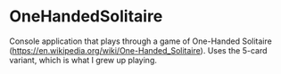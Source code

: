 # OneHandedSolitaire
Console application that plays through a game of One-Handed Solitaire (https://en.wikipedia.org/wiki/One-Handed_Solitaire). Uses the 5-card variant, which is what I grew up playing.
